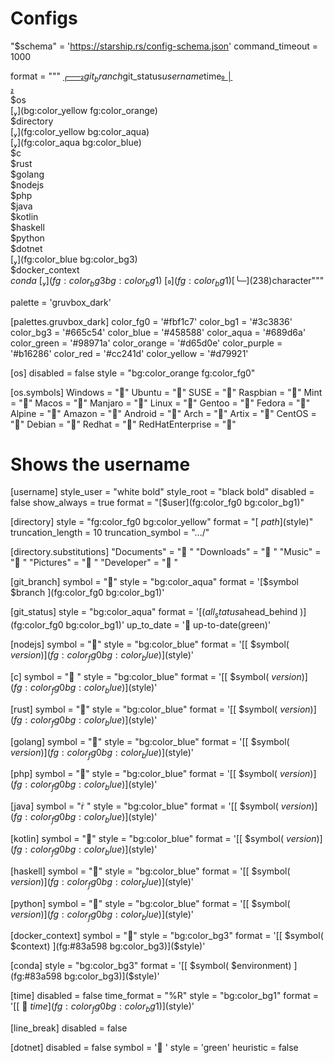 # Configs

"$schema" = 'https://starship.rs/config-schema.json'
command_timeout = 1000

format = """
[╭──](238)[](color_bg1)$git_branch$git_status$username$time[ ](fg:color_bg1)
[│](238)\
[](color_orange)\
$os\
[](bg:color_yellow fg:color_orange)\
$directory\
[](fg:color_yellow bg:color_aqua)\
[](fg:color_aqua bg:color_blue)\
$c\
$rust\
$golang\
$nodejs\
$php\
$java\
$kotlin\
$haskell\
$python\
$dotnet\
[](fg:color_blue bg:color_bg3)\
$docker_context\
$conda\
[](fg:color_bg3 bg:color_bg1)\
[ ](fg:color_bg1)
[╰─](238)$character"""

palette = 'gruvbox_dark'

[palettes.gruvbox_dark]
color_fg0 = '#fbf1c7'
color_bg1 = '#3c3836'
color_bg3 = '#665c54'
color_blue = '#458588'
color_aqua = '#689d6a'
color_green = '#98971a'
color_orange = '#d65d0e'
color_purple = '#b16286'
color_red = '#cc241d'
color_yellow = '#d79921'

[os]
disabled = false
style = "bg:color_orange fg:color_fg0"

[os.symbols]
Windows = "󰍲"
Ubuntu = "󰕈"
SUSE = ""
Raspbian = "󰐿"
Mint = "󰣭"
Macos = "󰀵"
Manjaro = ""
Linux = "󰌽"
Gentoo = "󰣨"
Fedora = "󰣛"
Alpine = ""
Amazon = ""
Android = ""
Arch = "󰣇"
Artix = "󰣇"
CentOS = ""
Debian = "󰣚"
Redhat = "󱄛"
RedHatEnterprise = "󱄛"

# Shows the username
[username]
style_user = "white bold"
style_root = "black bold"
disabled = false
show_always = true
format = "[$user](fg:color_fg0 bg:color_bg1)"



[directory]
style = "fg:color_fg0 bg:color_yellow"
format = "[ $path ]($style)"
truncation_length = 10
truncation_symbol = "…/"

[directory.substitutions]
"Documents" = "󰈙 "
"Downloads" = " "
"Music" = "󰝚 "
"Pictures" = " "
"Developer" = "󰲋 "

[git_branch]
symbol = ""
style = "bg:color_aqua"
format = '[$symbol $branch ](fg:color_fg0 bg:color_bg1)'

[git_status]
style = "bg:color_aqua"
format = '[($all_status$ahead_behind )](fg:color_fg0 bg:color_bg1)'
up_to_date = '󰘽 up-to-date(green)'

[nodejs]
symbol = ""
style = "bg:color_blue"
format = '[[ $symbol( $version) ](fg:color_fg0 bg:color_blue)]($style)'

[c]
symbol = " "
style = "bg:color_blue"
format = '[[ $symbol( $version) ](fg:color_fg0 bg:color_blue)]($style)'

[rust]
symbol = ""
style = "bg:color_blue"
format = '[[ $symbol( $version) ](fg:color_fg0 bg:color_blue)]($style)'

[golang]
symbol = ""
style = "bg:color_blue"
format = '[[ $symbol( $version) ](fg:color_fg0 bg:color_blue)]($style)'

[php]
symbol = ""
style = "bg:color_blue"
format = '[[ $symbol( $version) ](fg:color_fg0 bg:color_blue)]($style)'

[java]
symbol = " "
style = "bg:color_blue"
format = '[[ $symbol( $version) ](fg:color_fg0 bg:color_blue)]($style)'

[kotlin]
symbol = ""
style = "bg:color_blue"
format = '[[ $symbol( $version) ](fg:color_fg0 bg:color_blue)]($style)'

[haskell]
symbol = ""
style = "bg:color_blue"
format = '[[ $symbol( $version) ](fg:color_fg0 bg:color_blue)]($style)'

[python]
symbol = ""
style = "bg:color_blue"
format = '[[ $symbol( $version) ](fg:color_fg0 bg:color_blue)]($style)'

[docker_context]
symbol = ""
style = "bg:color_bg3"
format = '[[ $symbol( $context) ](fg:#83a598 bg:color_bg3)]($style)'

[conda]
style = "bg:color_bg3"
format = '[[ $symbol( $environment) ](fg:#83a598 bg:color_bg3)]($style)'

[time]
disabled = false
time_format = "%R"
style = "bg:color_bg1"
format = '[[  $time ](fg:color_fg0 bg:color_bg1)]($style)'

[line_break]
disabled = false

[dotnet]
disabled = false
symbol = '🥅 '
style = 'green'
heuristic = false
